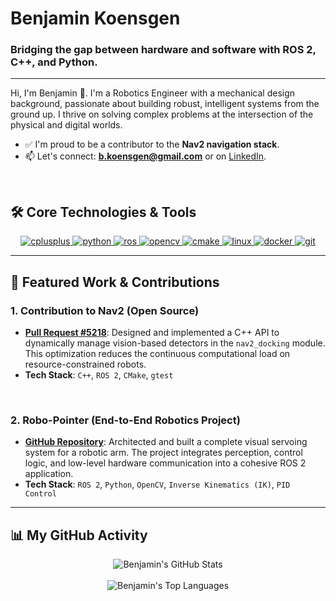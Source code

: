 # Benjamin Koensgen

### Bridging the gap between hardware and software with ROS 2, C++, and Python.

---

Hi, I'm Benjamin 👋. I'm a Robotics Engineer with a mechanical design background, passionate about building robust, intelligent systems from the ground up. I thrive on solving complex problems at the intersection of the physical and digital worlds.

- ✅ I'm proud to be a contributor to the **Nav2 navigation stack**.
- 📫 Let's connect: **b.koensgen@gmail.com** or on [LinkedIn](https://www.linkedin.com/in/benjamin-koensgen/).

<br>

## 🛠️ Core Technologies & Tools

<p align="center">
  <a href="https://www.cplusplus.com/" target="_blank" rel="noreferrer">
    <img src="https://img.shields.io/badge/C%2B%2B-00599C?style=for-the-badge&logo=c%2B%2B&logoColor=white" alt="cplusplus"/>
  </a>
  <a href="https://www.python.org" target="_blank" rel="noreferrer">
    <img src="https://img.shields.io/badge/Python-3776AB?style=for-the-badge&logo=python&logoColor=white" alt="python"/>
  </a>
  <a href="http://wiki.ros.org/" target="_blank" rel="noreferrer">
    <img src="https://img.shields.io/badge/ROS-22314E?style=for-the-badge&logo=ros&logoColor=white" alt="ros"/>
  </a>
  <a href="https://opencv.org/" target="_blank" rel="noreferrer">
    <img src="https://img.shields.io/badge/OpenCV-5C3EE8?style=for-the-badge&logo=opencv&logoColor=white" alt="opencv"/>
  </a>
  <a href="https://cmake.org/" target="_blank" rel="noreferrer">
    <img src="https://img.shields.io/badge/CMake-064F8C?style=for-the-badge&logo=cmake&logoColor=white" alt="cmake"/>
  </a>
  <a href="https://www.linux.org/" target="_blank" rel="noreferrer">
    <img src="https://img.shields.io/badge/Linux-FCC624?style=for-the-badge&logo=linux&logoColor=black" alt="linux"/>
  </a>
  <a href="https://www.docker.com/" target="_blank" rel="noreferrer">
    <img src="https://img.shields.io/badge/Docker-2496ED?style=for-the-badge&logo=docker&logoColor=white" alt="docker"/>
  </a>
  <a href="https://git-scm.com/" target="_blank" rel="noreferrer">
    <img src="https://img.shields.io/badge/Git-F05032?style=for-the-badge&logo=git&logoColor=white" alt="git"/>
  </a>
</p>

---

## 🚀 Featured Work & Contributions

### 1. Contribution to Nav2 (Open Source)
- **[Pull Request #5218](https://github.com/ros-navigation/navigation2/pull/5218)**: Designed and implemented a C++ API to dynamically manage vision-based detectors in the `nav2_docking` module. This optimization reduces the continuous computational load on resource-constrained robots.
- **Tech Stack**: `C++`, `ROS 2`, `CMake`, `gtest`

<br>

### 2. Robo-Pointer (End-to-End Robotics Project)
- **[GitHub Repository](https://github.com/bkoensgen/robo-pointer-so100)**: Architected and built a complete visual servoing system for a robotic arm. The project integrates perception, control logic, and low-level hardware communication into a cohesive ROS 2 application.
- **Tech Stack**: `ROS 2`, `Python`, `OpenCV`, `Inverse Kinematics (IK)`, `PID Control`

---

## 📊 My GitHub Activity

<p align="center">
  <img align="center" src="https://github-readme-stats.vercel.app/api?username=bkoensgen&show_icons=true&theme=dracula&include_all_commits=true&count_private=true" alt="Benjamin's GitHub Stats"/>
  <br><br>
  <img align="center" src="https://github-readme-stats.vercel.app/api/top-langs/?username=bkoensgen&layout=compact&langs_count=6&theme=dracula" alt="Benjamin's Top Languages"/>
</p>
